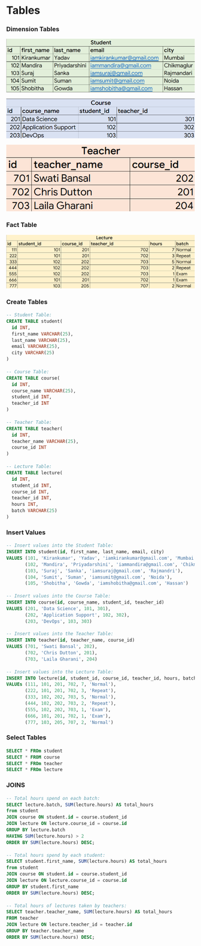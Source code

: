 # **Tables**

### **Dimension Tables**
![Student Table](https://github.com/iammandiravp/SQL/blob/0327ee0b427844cf4382573cd91602963ecaa273/Image/Student%20Table.png)

![Course Table](https://github.com/iammandiravp/SQL/blob/0327ee0b427844cf4382573cd91602963ecaa273/Image/Course%20Table.png)

![Teacher Table](https://github.com/iammandiravp/SQL/blob/0327ee0b427844cf4382573cd91602963ecaa273/Image/Teacher%20Table.png)


### **Fact Table**
![Lecture Table](https://github.com/iammandiravp/SQL/blob/0327ee0b427844cf4382573cd91602963ecaa273/Image/Lecture%20Fact%20Table.png)

### **Create Tables**
```sql
-- Student Table:
CREATE TABLE student(
  id INT,
  first_name VARCHAR(25),
  last_name VARCHAR(25),
  email VARCHAR(25),
  city VARCHAR(25)
)

-- Course Table:
CREATE TABLE course(
  id INT,
  course_name VARCHAR(25),
  student_id INT,
  teacher_id INT
)

-- Teacher Table:
CREATE TABLE teacher(
  id INT,
  teacher_name VARCHAR(25),
  course_id INT
)  

-- Lecture Table:
CREATE TABLE lecture(
  id INT,
  student_id INT,
  course_id INT,
  teacher_id INT,
  hours INT,
  batch VARCHAR(25)
)  
```

### **Insert Values**
```sql
-- Insert values into the Student Table:
INSERT INTO student(id, first_name, last_name, email, city)
VALUES (101, 'Kirankumar', 'Yadav', 'iamkirankumar@gmail.com', 'Mumbai'),
	   (102, 'Mandira', 'Priyadarshini', 'iammandira@gmail.com', 'Chikmaglur'),
       (103, 'Suraj', 'Sanka', 'iamsuraj@gmail.com', 'Rajmandri'),
       (104, 'Sumit', 'Suman', 'iamsumit@gmail.com', 'Noida'),
       (105, 'Shobitha', 'Gowda', 'iamshobitha@gmail.com', 'Hassan')

-- Insert values into the Course Table:       
INSERT INTO course(id, course_name, student_id, teacher_id)
VALUES (201, 'Data Science', 101, 301),
       (202, 'Application Support', 102, 302),
       (203, 'DevOps', 103, 303)

-- Insert values into the Teacher Table:       
INSERT INTO teacher(id, teacher_name, course_id)
VALUES (701, 'Swati Bansal', 202),
       (702, 'Chris Dutton', 201),
       (703, 'Laila Gharani', 204)

-- Insert values into the Lecture Table:       
INSERT INTO lecture(id, student_id, course_id, teacher_id, hours, batch)
VALUEs (111, 101, 201, 702, 7, 'Normal'),
       (222, 101, 201, 702, 3, 'Repeat'),
       (333, 102, 202, 703, 5, 'Normal'),
       (444, 102, 202, 703, 2, 'Repeat'),
       (555, 102, 202, 703, 1, 'Exam'),
       (666, 101, 201, 702, 1, 'Exam'),
       (777, 103, 205, 707, 2, 'Normal')
```

### **Select Tables**

```sql
SELECT * FROm student
SELECT * FROM course
SELECT * FROm teacher
SELECT * FROm lecture
```

### **JOINS**

```sql
-- Total hours spend on each batch:
SELECT lecture.batch, SUM(lecture.hours) AS total_hours
from student
JOIN course ON student.id = course.student_id
JOIN lecture ON lecture.course_id = course.id
GROUP BY lecture.batch
HAVING SUM(lecture.hours) > 2
ORDER BY SUM(lecture.hours) DESC;

-- Total hours spend by each student:
SELECT student.first_name, SUM(lecture.hours) AS total_hours
from student
JOIN course ON student.id = course.student_id
JOIN lecture ON lecture.course_id = course.id
GROUP BY student.first_name
ORDER BY SUM(lecture.hours) DESC;

-- Total hours of lectures taken by teachers:
SELECT teacher.teacher_name, SUM(lecture.hours) AS total_hours
FROM teacher
JOIN lecture ON lecture.teacher_id = teacher.id
GROUP BY teacher.teacher_name
ORDER BY SUM(lecture.hours) DESC;
```
